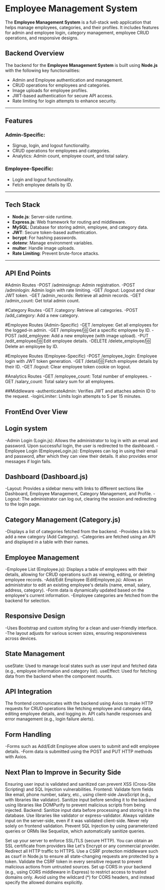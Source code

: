 # Employee Management System  

The **Employee Management System** is a full-stack web application that helps manage employees, categories, and their profiles. It includes features for admin and employee login, category management, employee CRUD operations, and responsive designs.

## Backend Overview  

The backend for the **Employee Management System** is built using **Node.js** with the following key functionalities:  
- Admin and Employee authentication and management.  
- CRUD operations for employees and categories.  
- Image uploads for employee profiles.  
- JWT-based authentication for secure API access.  
- Rate limiting for login attempts to enhance security.  

---

## Features  

### Admin-Specific:  
- Signup, login, and logout functionality.  
- CRUD operations for employees and categories.  
- Analytics: Admin count, employee count, and total salary.  

### Employee-Specific:  
- Login and logout functionality.  
- Fetch employee details by ID.  

---

## Tech Stack  

- **Node.js**: Server-side runtime.  
- **Express.js**: Web framework for routing and middleware.  
- **MySQL**: Database for storing admin, employee, and category data.  
- **JWT**: Secure token-based authentication.  
- **bcrypt**: For hashing passwords.  
- **dotenv**: Manage environment variables.  
- **multer**: Handle image uploads.  
- **Rate Limiting**: Prevent brute-force attacks.

---
## API End Points
#Admin Routes
-POST /adminsignup: Admin registration.
-POST /adminlogin: Admin login with rate limiting.
-GET /logout: Logout and clear JWT token.
-GET /admin_records: Retrieve all admin records.
-GET /admin_count: Get total admin count.

#Category Routes
-GET /category: Retrieve all categories.
-POST /add_category: Add a new category.

#Employee Routes (Admin-Specific)
-GET /employee: Get all employees for the logged-in admin.
-GET /employee/:id: Get a specific employee by ID.
-POST /add_employee: Add a new employee (with image upload).
-PUT /edit_employee/:id: Edit employee details.
-DELETE /delete_employee/:id: Delete an employee by ID.

#Employee Routes (Employee-Specific)
-POST /employee_login: Employee login with JWT token generation.
-GET /detail/:id: Fetch employee details by their ID.
-GET /logout: Clear employee token cookie on logout.

#Analytics Routes
-GET /employee_count: Total number of employees.
-GET /salary_count: Total salary sum for all employees.

##Middleware
-authenticateAdmin: Verifies JWT and attaches admin ID to the request.
-loginLimiter: Limits login attempts to 5 per 15 minutes.

## FrontEnd Over View

## Login system
-Admin Login (Login.js): Allows the administrator to log in with an email and password. Upon successful login, the user is redirected to the dashboard.
-Employee Login (EmployeeLogin.js): Employees can log in using their email and password, after which they can view their details. It also provides error messages if login fails.

## Dashboard (Dashboard.js)
-Layout: Provides a sidebar menu with links to different sections like Dashboard, Employee Management, Category Management, and Profile.
-Logout: The administrator can log out, clearing the session and redirecting to the login page.

## Category Management (Category.js)
-Displays a list of categories fetched from the backend.
-Provides a link to add a new category (Add Category).
-Categories are fetched using an API and displayed in a table with their names.

## Employee Management
-Employee List (Employee.js): Displays a table of employees with their details, allowing for CRUD operations such as viewing, editing, or deleting employee records.
-Add/Edit Employee (EditEmployee.js): Allows an administrator to edit an existing employee's details (name, email, salary, address, category).
-Form data is dynamically updated based on the employee's current information.
-Employee categories are fetched from the backend for selection.

## Responsive Design
-Uses Bootstrap and custom styling for a clean and user-friendly interface.
-The layout adjusts for various screen sizes, ensuring responsiveness across devices.

## State Management
useState: Used to manage local states such as user input and fetched data (e.g., employee information and category list).
useEffect: Used for fetching data from the backend when the component mounts.

## API Integration
The frontend communicates with the backend using Axios to make HTTP requests for CRUD operations like fetching employee and category data, editing employee details, and logging in.
API calls handle responses and error management (e.g., login failure alerts).

## Form Handling
-Forms such as Add/Edit Employee allow users to submit and edit employee details.
-Form data is submitted using the POST and PUT HTTP methods with Axios.


## Next Plan to Improve in Security Side

Ensuring user input is validated and sanitized can prevent XSS (Cross-Site Scripting) and SQL Injection vulnerabilities.
Frontend:
Validate form fields like email, phone number, salary, etc., using client-side JavaScript (e.g., with libraries like validator).
Sanitize input before sending it to the backend using libraries like DOMPurify to prevent malicious scripts from being injected.
Backend:
Sanitize input data before processing and storing it in the database. Use libraries like validator or express-validator.
Always validate input on the server-side, even if it was validated client-side. Never rely solely on frontend validation.
Prevent SQL Injection by using parameterized queries or ORMs like Sequelize, which automatically sanitize queries.


Set up your server to enforce SSL/TLS (secure HTTP). You can obtain an SSL certificate from providers like Let's Encrypt or any commercial provider.
Redirect all HTTP traffic to HTTPS.
Use a CSRF protection middleware such as csurf in Node.js to ensure all state-changing requests are protected by a token.
Validate the CSRF token in every sensitive request to prevent malicious actions from untrusted sources.
Set up CORS in your backend (e.g., using CORS middleware in Express) to restrict access to trusted domains only.
Avoid using the wildcard (*) for CORS headers, and instead specify the allowed domains explicitly.

